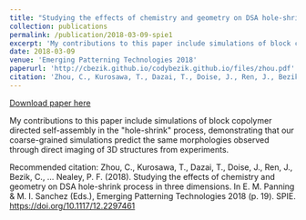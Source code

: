 ```yaml
---
title: "Studying the effects of chemistry and geometry on DSA hole-shrink process in three dimensions"
collection: publications
permalink: /publication/2018-03-09-spie1
excerpt: 'My contributions to this paper include simulations of block copolymer directed self-assembly in the &quot;hole-shrink&quot; process, demonstrating that our coarse-grained simulations predict the same morphologies observed through direct imaging of 3D structures from experiments.'
date: 2018-03-09
venue: 'Emerging Patterning Technologies 2018'
paperurl: 'http://cbezik.github.io/codybezik.github.io/files/zhou.pdf'
citation: 'Zhou, C., Kurosawa, T., Dazai, T., Doise, J., Ren, J., Bezik, C., … Nealey, P. F. (2018). Studying the effects of chemistry and geometry on DSA hole-shrink process in three dimensions. In E. M. Panning &amp; M. I. Sanchez (Eds.), Emerging Patterning Technologies 2018 (p. 19). SPIE. https://doi.org/10.1117/12.2297461'
---
```


<a href='http://cbezik.github.io/codybezik.github.io/files/zhou.pdf'>Download paper here</a>

My contributions to this paper include simulations of block copolymer directed self-assembly in the &quot;hole-shrink&quot; process, demonstrating that our coarse-grained simulations predict the same morphologies observed through direct imaging of 3D structures from experiments.

Recommended citation: Zhou, C., Kurosawa, T., Dazai, T., Doise, J., Ren, J., Bezik, C., … Nealey, P. F. (2018). Studying the effects of chemistry and geometry on DSA hole-shrink process in three dimensions. In E. M. Panning & M. I. Sanchez (Eds.), Emerging Patterning Technologies 2018 (p. 19). SPIE. https://doi.org/10.1117/12.2297461